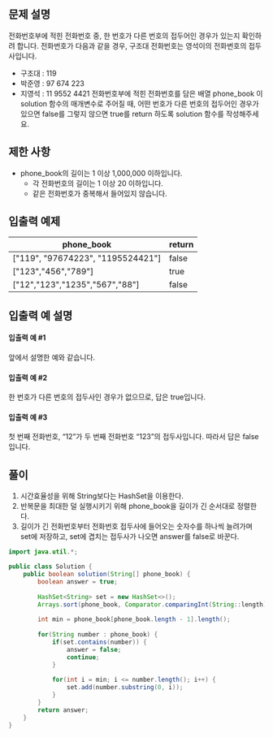 ## 문제 설명
전화번호부에 적힌 전화번호 중, 한 번호가 다른 번호의 접두어인 경우가 있는지 확인하려 합니다.
전화번호가 다음과 같을 경우, 구조대 전화번호는 영석이의 전화번호의 접두사입니다.

- 구조대 : 119
- 박준영 : 97 674 223
- 지영석 : 11 9552 4421
전화번호부에 적힌 전화번호를 담은 배열 phone_book 이 solution 함수의 매개변수로 주어질 때, 어떤 번호가 다른 번호의 접두어인 경우가 있으면 false를 그렇지 않으면 true를 return 하도록 solution 함수를 작성해주세요.

## 제한 사항
- phone_book의 길이는 1 이상 1,000,000 이하입니다.
  - 각 전화번호의 길이는 1 이상 20 이하입니다.
  - 같은 전화번호가 중복해서 들어있지 않습니다.

## 입출력 예제
|phone_book|return|
|--|--|
|["119", "97674223", "1195524421"]|false|
|["123","456","789"]|true|
|["12","123","1235","567","88"]|false|

## 입출력 예 설명
#### 입출력 예 #1
앞에서 설명한 예와 같습니다.

#### 입출력 예 #2
한 번호가 다른 번호의 접두사인 경우가 없으므로, 답은 true입니다.

#### 입출력 예 #3
첫 번째 전화번호, “12”가 두 번째 전화번호 “123”의 접두사입니다. 따라서 답은 false입니다.

## 풀이
1. 시간효율성을 위해 String보다는 HashSet을 이용한다.
2. 반복문을 최대한 덜 실행시키기 위해 phone_book을 길이가 긴 순서대로 정렬한다.
3. 길이가 긴 전화번호부터 전화번호 접두사에 들어오는 숫자수를 하나씩 늘려가며 set에 저장하고, set에 겹치는 접두사가 나오면 answer를 false로 바꾼다.

```java
import java.util.*;

public class Solution {
    public boolean solution(String[] phone_book) {
        boolean answer = true;
        
        HashSet<String> set = new HashSet<>();
        Arrays.sort(phone_book, Comparator.comparingInt(String::length).reversed());
        
        int min = phone_book[phone_book.length - 1].length();
        
        for(String number : phone_book) {
        	if(set.contains(number)) {
        		answer = false;
        		continue;
        	}
        	
        	for(int i = min; i <= number.length(); i++) {
        		set.add(number.substring(0, i));
        	}
        }       
        return answer;
    }
}

